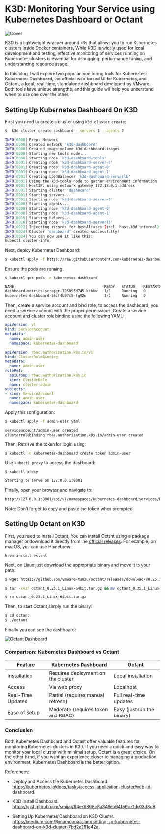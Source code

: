# K3D: Monitoring Your Service using Kubernetes Dashboard or Octant

![Cover](https://dev-to-uploads.s3.amazonaws.com/uploads/articles/z1f5ezna2e3vwm2fu038.png)

K3D is a lightweight wrapper around k3s that allows you to run Kubernetes clusters inside Docker containers. While K3D is widely used for local development and testing, effective monitoring of services running on Kubernetes clusters is essential for debugging, performance tuning, and understanding resource usage.

In this blog, I will explore two popular monitoring tools for Kubernetes: Kubernetes Dashboard, the official web-based UI for Kubernetes, and Octant, a local, real-time, standalone dashboard developed by VMware. Both tools have unique strengths, and this guide will help you understand when to use one over the other.

## Setting Up Kubernetes Dashboard On K3D

First you need to create a cluster using `k3d cluster create`:

```bash
$  k3d cluster create dashboard --servers 1 --agents 2

INFO[0000] Prep: Network
INFO[0000] Created network 'k3d-dashboard'
INFO[0000] Created image volume k3d-dashboard-images
INFO[0000] Starting new tools node...
INFO[0000] Starting node 'k3d-dashboard-tools'
INFO[0001] Creating node 'k3d-dashboard-server-0'
INFO[0001] Creating node 'k3d-dashboard-agent-0'
INFO[0001] Creating node 'k3d-dashboard-agent-1'
INFO[0001] Creating LoadBalancer 'k3d-dashboard-serverlb'
INFO[0001] Using the k3d-tools node to gather environment information
INFO[0001] HostIP: using network gateway 172.18.0.1 address
INFO[0001] Starting cluster 'dashboard'
INFO[0001] Starting servers...
INFO[0001] Starting node 'k3d-dashboard-server-0'
INFO[0008] Starting agents...
INFO[0008] Starting node 'k3d-dashboard-agent-0'
INFO[0008] Starting node 'k3d-dashboard-agent-1'
INFO[0015] Starting helpers...
INFO[0016] Starting node 'k3d-dashboard-serverlb'
INFO[0022] Injecting records for hostAliases (incl. host.k3d.internal) and for 4 network members into CoreDNS configmap...
INFO[0024] Cluster 'dashboard' created successfully!
INFO[0024] You can now use it like this:
kubectl cluster-info
```

Next, deploy Kubernetes Dashboard:

```bash
$ kubectl apply -f https://raw.githubusercontent.com/kubernetes/dashboard/v2.7.0/aio/deploy/recommended.yaml
```

Ensure the pods are running.

```bash
$ kubectl get pods -n kubernetes-dashboard

NAME                                         READY   STATUS    RESTARTS   AGE
dashboard-metrics-scraper-795895d745-kcbkw   1/1     Running   0          10m
kubernetes-dashboard-56cf4b97c5-fg92n        1/1     Running   0          10m
```

Then, create a service account and bind role, to access the dashboard, you need a service account with the proper permissions. Create a service account and cluster role binding using the following YAML:

```yml
apiVersion: v1
kind: ServiceAccount
metadata:
  name: admin-user
  namespace: kubernetes-dashboard
---
apiVersion: rbac.authorization.k8s.io/v1
kind: ClusterRoleBinding
metadata:
  name: admin-user
roleRef:
  apiGroup: rbac.authorization.k8s.io
  kind: ClusterRole
  name: cluster-admin
subjects:
- kind: ServiceAccount
  name: admin-user
  namespace: kubernetes-dashboard
```

Apply this configuration:

```bash
$ kubectl apply -f admin-user.yaml

serviceaccount/admin-user created
clusterrolebinding.rbac.authorization.k8s.io/admin-user created
```

Then, Retrieve the token for login using:

```bash
$ kubectl -n kubernetes-dashboard create token admin-user
```

Use `kubectl proxy` to access the dashboard:

```bash
$ kubectl proxy

Starting to serve on 127.0.0.1:8001
```

Finally, open your browser and navigate to:

```bash
http://127.0.0.1:8001/api/v1/namespaces/kubernetes-dashboard/services/https:kubernetes-dashboard:/proxy/#/login
```

Note: Don't forget to copy and paste the token when prompted.

## Setting Up Octant on K3D

First, you need to install Octant, You can install Octant using a package manager or download it directly from the [official releases](https://github.com/vmware-archive/octant/releases/tag/v0.25.1). For example, on macOS, you can use Homebrew:

```bash
brew install octant
```

Next, on Linux just download the appropriate binary and move it to your path:

```bash
$ wget https://github.com/vmware-tanzu/octant/releases/download/v0.25.1/octant_0.25.1_Linux-64bit.tar.gz

$ tar -xvzf octant_0.25.1_Linux-64bit.tar.gz && mv octant_0.25.1_Linux-64bit octant

$ rm octant_0.25.1_Linux-64bit.tar.gz
```

Then, to start Octant,simply run the binary:

```bash
$ cd octant
$ ./octant
```

Finally you can see the dashboard:

![Octant Dashboard](https://dev-to-uploads.s3.amazonaws.com/uploads/articles/gfsbx3ktdmowevi5dsaa.png)

### Comparison: Kubernetes Dashboard vs Octant

|Feature |Kubernetes Dashboard  | Octant|
|--------|----------------------|-------|
|Installation| Requires deployment on the cluster| Local installation|
|Access| Via web proxy| Localhost|
|Real-Time Updates|Partial (requires manual refresh)|Full real-time updates|
|Ease of Setup|Moderate (requires token and RBAC)|Easy (just run the binary)|

### Conclusion

Both Kubernetes Dashboard and Octant offer valuable features for monitoring Kubernetes clusters in K3D. If you need a quick and easy way to monitor your local cluster with minimal setup, Octant is a great choice. On the other hand, if you want an experience closer to managing a production environment, Kubernetes Dashboard is the better option.

References:

- Deploy and Access the Kubernetes Dashboard. https://kubernetes.io/docs/tasks/access-application-cluster/web-ui-dashboard.

- K3D Install Dashboard. https://gist.github.com/smijar/64e76808c8a349eb64f56c71dc03d8d8.

- Setting Up Kubernetes Dashboard on K3D Cluster. https://medium.com/@mamoonaaslam/setting-up-kubernetes-dashboard-on-k3d-cluster-7bd2e261e42a.


